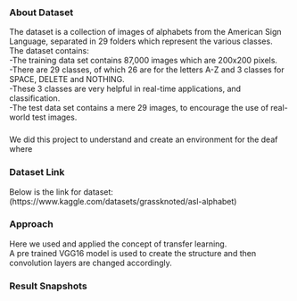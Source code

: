 <h3>About Dataset</h3>
The dataset is a collection of images of alphabets from the American Sign  Language, separated in 29 folders which represent the various classes.<br>
The dataset contains: <br>
-The training data set contains 87,000 images which are 200x200 pixels.<br> 
-There are 29 classes, of which 26 are for the letters A-Z and 3 classes for SPACE, DELETE and NOTHING.<br>
-These 3 classes are very helpful in real-time applications, and classification.<br>
-The test data set contains a mere 29 images, to encourage the use of real-world test images.<br>

<h3> </h3>
We did this project to understand and create an environment for the deaf where 

<h3>Dataset Link</h3>
Below is the link for dataset: <br>
(https://www.kaggle.com/datasets/grassknoted/asl-alphabet) 

<h3>Approach</h3>
Here we used and applied the concept of transfer learning. <br>
A pre trained VGG16 model is used to create the structure and then convolution layers are changed accordingly.<br>

<h3>Result Snapshots</h3>
